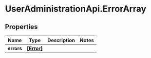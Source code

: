 # UserAdministrationApi.ErrorArray

## Properties
Name | Type | Description | Notes
------------ | ------------- | ------------- | -------------
**errors** | [**[Error]**](Error.md) |  | 



